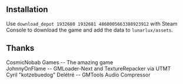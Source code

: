 ## Installation
Use `download_depot 1932680 1932681 4860005663388923912` with Steam Console to download the game and add the data to `lunarlux/assets`.

## Thanks
CosmicNobab Games -- The amazing game  
JohnnyOnFlame -- GMLoader-Next and TextureRepacker via UTMT  
Cyril "kotzebuedog" Delétré -- GMTools Audio Compressor  